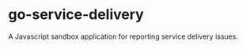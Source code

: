 go-service-delivery
===================

A Javascript sandbox application for reporting service delivery issues.
